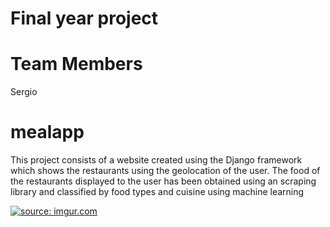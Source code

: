 # Final year project
# Team Members

Sergio

# mealapp

This project consists of a website created using the Django framework which shows the restaurants 
using the geolocation of the user. The food of the restaurants displayed to the user has 
been obtained using an scraping library and classified by food types and cuisine using machine learning




<a href="https://imgur.com/ZD83FGA"><img src="https://i.imgur.com/ZD83FGA.png" title="source: imgur.com" /></a>
